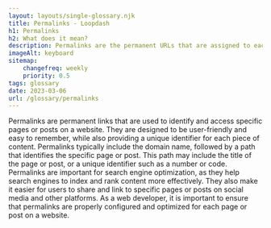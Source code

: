 ```yaml
--- 
layout: layouts/single-glossary.njk
title: Permalinks - Loopdash
h1: Permalinks
h2: What does it mean?
description: Permalinks are the permanent URLs that are assigned to each post or page in WordPress, allowing users to access the content even after it has been moved or renamed.
imageAlt: keyboard
sitemap:
	changefreq: weekly
	priority: 0.5
tags: glossary
date: 2023-03-06
url: /glossary/permalinks
---
```


Permalinks are permanent links that are used to identify and access specific pages or posts on a website. They are designed to be user-friendly and easy to remember, while also providing a unique identifier for each piece of content. Permalinks typically include the domain name, followed by a path that identifies the specific page or post. This path may include the title of the page or post, or a unique identifier such as a number or code. Permalinks are important for search engine optimization, as they help search engines to index and rank content more effectively. They also make it easier for users to share and link to specific pages or posts on social media and other platforms. As a web developer, it is important to ensure that permalinks are properly configured and optimized for each page or post on a website.
